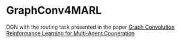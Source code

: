 # GraphConv4MARL

DGN with the routing task presented in the paper [Graph Convolution Reinformance Learning for Multi-Agent Cooperation](https://arxiv.org/submit/2440925)
